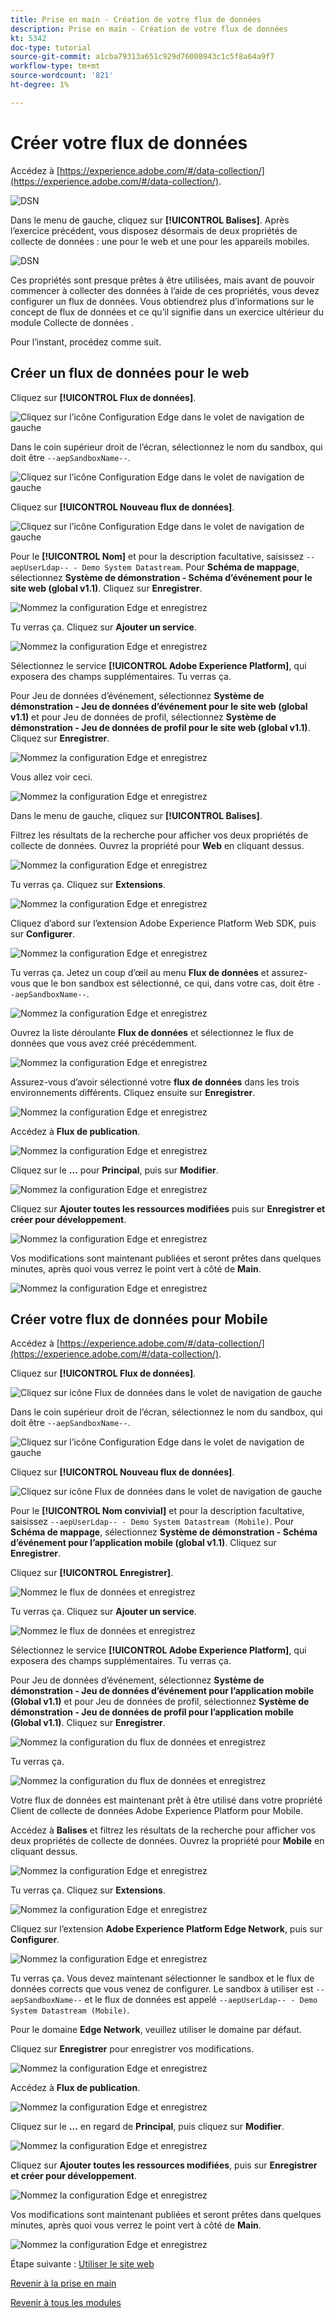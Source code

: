 ```yaml
---
title: Prise en main - Création de votre flux de données
description: Prise en main - Création de votre flux de données
kt: 5342
doc-type: tutorial
source-git-commit: a1cba79313a651c929d76008943c1c5f8a64a9f7
workflow-type: tm+mt
source-wordcount: '821'
ht-degree: 1%

---
```


# Créer votre flux de données

Accédez à [https://experience.adobe.com/#/data-collection/](https://experience.adobe.com/#/data-collection/).

![DSN ](./images/launchprop.png)

Dans le menu de gauche, cliquez sur **[!UICONTROL Balises]**. Après l’exercice précédent, vous disposez désormais de deux propriétés de collecte de données : une pour le web et une pour les appareils mobiles.

![DSN ](./images/launchprop1.png)

Ces propriétés sont presque prêtes à être utilisées, mais avant de pouvoir commencer à collecter des données à l’aide de ces propriétés, vous devez configurer un flux de données. Vous obtiendrez plus d’informations sur le concept de flux de données et ce qu’il signifie dans un exercice ultérieur du module Collecte de données .

Pour l’instant, procédez comme suit.

## Créer un flux de données pour le web

Cliquez sur **[!UICONTROL Flux de données]**.

![Cliquez sur l’icône Configuration Edge dans le volet de navigation de gauche](./images/edgeconfig1a.png)

Dans le coin supérieur droit de l’écran, sélectionnez le nom du sandbox, qui doit être `--aepSandboxName--`.

![Cliquez sur l’icône Configuration Edge dans le volet de navigation de gauche](./images/edgeconfig1b.png)

Cliquez sur **[!UICONTROL Nouveau flux de données]**.

![Cliquez sur l’icône Configuration Edge dans le volet de navigation de gauche](./images/edgeconfig1.png)

Pour le **[!UICONTROL Nom]** et pour la description facultative, saisissez `--aepUserLdap-- - Demo System Datastream`. Pour **Schéma de mappage**, sélectionnez **Système de démonstration - Schéma d’événement pour le site web (global v1.1)**. Cliquez sur **Enregistrer**.

![Nommez la configuration Edge et enregistrez](./images/edgeconfig2.png)

Tu verras ça. Cliquez sur **Ajouter un service**.

![Nommez la configuration Edge et enregistrez](./images/edgeconfig3.png)

Sélectionnez le service **[!UICONTROL Adobe Experience Platform]**, qui exposera des champs supplémentaires. Tu verras ça.

Pour Jeu de données d’événement, sélectionnez **Système de démonstration - Jeu de données d’événement pour le site web (global v1.1)** et pour Jeu de données de profil, sélectionnez **Système de démonstration - Jeu de données de profil pour le site web (global v1.1)**. Cliquez sur **Enregistrer**.

![Nommez la configuration Edge et enregistrez](./images/edgeconfig4.png)

Vous allez voir ceci.

![Nommez la configuration Edge et enregistrez](./images/edgeconfig5.png)

Dans le menu de gauche, cliquez sur **[!UICONTROL Balises]**.

Filtrez les résultats de la recherche pour afficher vos deux propriétés de collecte de données. Ouvrez la propriété pour **Web** en cliquant dessus.

![Nommez la configuration Edge et enregistrez](./images/edgeconfig10a.png)

Tu verras ça. Cliquez sur **Extensions**.

![Nommez la configuration Edge et enregistrez](./images/edgeconfig11.png)

Cliquez d’abord sur l’extension Adobe Experience Platform Web SDK, puis sur **Configurer**.

![Nommez la configuration Edge et enregistrez](./images/edgeconfig12.png)

Tu verras ça. Jetez un coup d’œil au menu **Flux de données** et assurez-vous que le bon sandbox est sélectionné, ce qui, dans votre cas, doit être `--aepSandboxName--`.

![Nommez la configuration Edge et enregistrez](./images/edgeconfig12a.png)

Ouvrez la liste déroulante **Flux de données** et sélectionnez le flux de données que vous avez créé précédemment.

![Nommez la configuration Edge et enregistrez](./images/edgeconfig13.png)

Assurez-vous d’avoir sélectionné votre **flux de données** dans les trois environnements différents. Cliquez ensuite sur **Enregistrer**.

![Nommez la configuration Edge et enregistrez](./images/edgeconfig14.png)

Accédez à **Flux de publication**.

![Nommez la configuration Edge et enregistrez](./images/edgeconfig15.png)

Cliquez sur le **...** pour **Principal**, puis sur **Modifier**.

![Nommez la configuration Edge et enregistrez](./images/edgeconfig16.png)

Cliquez sur **Ajouter toutes les ressources modifiées** puis sur **Enregistrer et créer pour développement**.

![Nommez la configuration Edge et enregistrez](./images/edgeconfig17.png)

Vos modifications sont maintenant publiées et seront prêtes dans quelques minutes, après quoi vous verrez le point vert à côté de **Main**.

![Nommez la configuration Edge et enregistrez](./images/edgeconfig17a.png)

## Créer votre flux de données pour Mobile

Accédez à [https://experience.adobe.com/#/data-collection/](https://experience.adobe.com/#/data-collection/).

Cliquez sur **[!UICONTROL Flux de données]**.

![Cliquez sur icône Flux de données dans le volet de navigation de gauche](./images/edgeconfig1a.png)

Dans le coin supérieur droit de l’écran, sélectionnez le nom du sandbox, qui doit être `--aepSandboxName--`.

![Cliquez sur l’icône Configuration Edge dans le volet de navigation de gauche](./images/edgeconfig1b.png)

Cliquez sur **[!UICONTROL Nouveau flux de données]**.

![Cliquez sur icône Flux de données dans le volet de navigation de gauche](./images/edgeconfig1.png)

Pour le **[!UICONTROL Nom convivial]** et pour la description facultative, saisissez `--aepUserLdap-- - Demo System Datastream (Mobile)`. Pour **Schéma de mappage**, sélectionnez **Système de démonstration - Schéma d’événement pour l’application mobile (global v1.1)**. Cliquez sur **Enregistrer**.

Cliquez sur **[!UICONTROL Enregistrer]**.

![Nommez le flux de données et enregistrez](./images/edgeconfig2m.png)

Tu verras ça. Cliquez sur **Ajouter un service**.

![Nommez le flux de données et enregistrez](./images/edgeconfig3m.png)

Sélectionnez le service **[!UICONTROL Adobe Experience Platform]**, qui exposera des champs supplémentaires. Tu verras ça.

Pour Jeu de données d’événement, sélectionnez **Système de démonstration - Jeu de données d’événement pour l’application mobile (Global v1.1)** et pour Jeu de données de profil, sélectionnez **Système de démonstration - Jeu de données de profil pour l’application mobile (Global v1.1)**. Cliquez sur **Enregistrer**.

![Nommez la configuration du flux de données et enregistrez](./images/edgeconfig4m.png)

Tu verras ça.

![Nommez la configuration du flux de données et enregistrez](./images/edgeconfig5m.png)

Votre flux de données est maintenant prêt à être utilisé dans votre propriété Client de collecte de données Adobe Experience Platform pour Mobile.

Accédez à **Balises** et filtrez les résultats de la recherche pour afficher vos deux propriétés de collecte de données. Ouvrez la propriété pour **Mobile** en cliquant dessus.

![Nommez la configuration Edge et enregistrez](./images/edgeconfig10am.png)

Tu verras ça. Cliquez sur **Extensions**.

![Nommez la configuration Edge et enregistrez](./images/edgeconfig11m.png)

Cliquez sur l’extension **Adobe Experience Platform Edge Network**, puis sur **Configurer**.

![Nommez la configuration Edge et enregistrez](./images/edgeconfig12m.png)

Tu verras ça. Vous devez maintenant sélectionner le sandbox et le flux de données corrects que vous venez de configurer. Le sandbox à utiliser est `--aepSandboxName--` et le flux de données est appelé `--aepUserLdap-- - Demo System Datastream (Mobile)`.

Pour le domaine **Edge Network**, veuillez utiliser le domaine par défaut.

Cliquez sur **Enregistrer** pour enregistrer vos modifications.

![Nommez la configuration Edge et enregistrez](./images/edgeconfig13m.png)

Accédez à **Flux de publication**.

![Nommez la configuration Edge et enregistrez](./images/edgeconfig15m.png)

Cliquez sur le **...** en regard de **Principal**, puis cliquez sur **Modifier**.

![Nommez la configuration Edge et enregistrez](./images/edgeconfig16m.png)

Cliquez sur **Ajouter toutes les ressources modifiées**, puis sur **Enregistrer et créer pour développement**.

![Nommez la configuration Edge et enregistrez](./images/edgeconfig17m.png)

Vos modifications sont maintenant publiées et seront prêtes dans quelques minutes, après quoi vous verrez le point vert à côté de **Main**.

![Nommez la configuration Edge et enregistrez](./images/edgeconfig17ma.png)

Étape suivante : [Utiliser le site web](./ex4.md)

[Revenir à la prise en main](./getting-started.md)

[Revenir à tous les modules](./../../../overview.md)